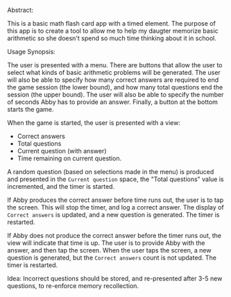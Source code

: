 Abstract:

This is a basic math flash card app with a timed element.  The purpose of this 
app is to create a tool to allow me to help my daugter memorize basic 
arithmetic so she doesn't spend so much time thinking about it in school.

Usage Synopsis:

The user is presented with a menu.  There are buttons that allow the user to
select what kinds of basic arithmetic problems will be generated.  The user
will also be able to specify how many correct answers are required to end the
game session (the lower bound), and how many total questions end the session
(the upper bound).  The user will also be able to specify the number of
seconds Abby has to provide an answer.  Finally, a button at the bottom starts
the game.

When the game is started, the user is presented with a view:

  * Correct answers
  * Total questions
  * Current question (with answer)
  * Time remaining on current question.

A random question (based on selections made in the menu) is produced and
presented in the `Current question` space, the "Total questions" value is
incremented, and the timer is started.

If Abby produces the correct answer before time runs out, the user is to tap
the screen.  This will stop the timer, and log a correct answer.  The display 
of `Correct answers` is updated, and a new question is generated.  The timer
is restarted.

If Abby does not produce the correct answer before the timer runs out, the
view will indicate that time is up.  The user is to provide Abby with the
answer, and then tap the screen.  When the user taps the screen, a new
question is generated, but the `Correct answers` count is not updated.  The
timer is restarted.

Idea: Incorrect questions should be stored, and re-presented after 3-5
new questions, to re-enforce memory recollection.